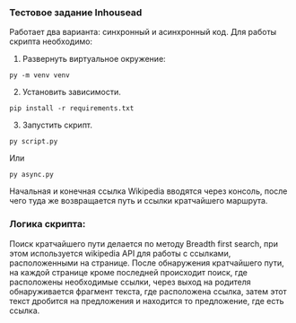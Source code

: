 ### Тестовое задание Inhousead
Работает два варианта: синхронный и асинхронный код.
Для работы скрипта необходимо:
1. Развернуть виртуальное окружение:

```
py -m venv venv
```

2. Установить зависимости.

```
pip install -r requirements.txt
```

3. Запустить скрипт.

```
py script.py
```
Или
```
py async.py
```

Начальная и конечная ссылка Wikipedia вводятся через консоль, после чего туда же возвращается путь и ссылки кратчайшего маршрута. 

### Логика скрипта: 
Поиск кратчайшего пути делается по методу Breadth first search, при этом используется wikipedia API для работы с ссылками, расположенными на странице. После обнаружения кратчайшего пути, на каждой странице кроме последней происходит поиск, где расположены необходимые ссылки, через выход на родителя обнаруживается фрагмент текста, где расположена ссылка, затем этот текст дробится на предложения и находится то предложение, где есть ссылка. 
